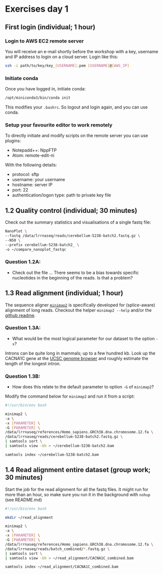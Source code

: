 # Exercises day 1

## First login (individual; 1 hour)

### Login to AWS EC2 remote server
You will receive an e-mail shortly before the workshop with a key, username and IP address to login on a cloud server.
Login like this:

```sh
ssh -i path/to/key/key_[USERNAME].pem [USERNAME]@[AWS_IP]
```

### Initiate conda

Once you have logged in, initiate conda:

```sh
/opt/miniconda3/bin/conda init
```

This modifies your `.bashrc`. So logout and login again, and you can use conda.

### Setup your favourite editor to work remotely

To directly initiate and modify scripts on the remote server you can use plugins:
* Notepadd++: NppFTP
* Atom: remote-edit-ni

With the following details:
* protocol: sftp
* username: your username
* hostname: server IP
* port: 22
* authentication/logon type: path to private key file

## 1.2 Quality control (individual; 30 minutes)

Check out the summary statistics and visualisations of a single fastq file:

```sh
NanoPlot \
--fastq /data/lrrnaseq/reads/cerebellum-5238-batch2.fastq.gz \
--N50 \
--prefix cerebellum-5238-batch2_ \
-o ~/compare_nanoplot_fastqc
```

### Question 1.2A:
* Check out the file ... There seems to be a bias towards specific nucleotides in the beginning of the reads. Is that a problem?

## 1.3 Read alignment (individual; 1 hour)

The sequence aligner [`minimap2`](https://github.com/lh3/minimap2) is specifically developed for (splice-aware) alignment of long reads. Checkout the helper `minimap2 --help` and/or the [github readme](https://github.com/lh3/minimap2).

### Question 1.3A:
* What would be the most logical parameter for our dataset to the option `-x`?

Introns can be quite long in mammals; up to a few hundred kb. Look up the CACNA1C gene at the [UCSC genome browser](https://genome-euro.ucsc.edu/cgi-bin/hgGateway?redirect=manual&source=genome.ucsc.edu) and roughly estimate the length of the longest intron.

### Question 1.3B:
* How does this relate to the default parameter to option `-G` of `minimap2`?

Modify the command below for `minimap2` and run it from a script:

```sh
#!/usr/bin/env bash

minimap2 \
-a \
-x [PARAMETER] \
-G [PARAMETER] \
/data/lrrnaseq/references/Homo_sapiens.GRCh38.dna.chromosome.12.fa \
/data/lrrnaseq/reads/cerebellum-5238-batch2.fastq.gz \
| samtools sort \
| samtools view -bh > ~/cerebellum-5238-batch2.bam

samtools index ~/cerebellum-5238-batch2.bam
```

## 1.4 Read alignment entire dataset (group work; 30 minutes)

Start the job for the read alignment for all the fastq files. It might run for more than an hour, so make sure you run it in the background with `nohup` (see README.md)

```sh
#!/usr/bin/env bash

mkdir ~/read_alignment

minimap2 \
-a \
-x [PARAMETER] \
-G [PARAMETER] \
/data/lrrnaseq/references/Homo_sapiens.GRCh38.dna.chromosome.12.fa \
/data/lrrnaseq/reads/batch_combined/*.fastq.gz \
| samtools sort \
| samtools view -bh > ~/read_alignment/CACNA1C_combined.bam

samtools index ~/read_alignment/CACNA1C_combined.bam
```
